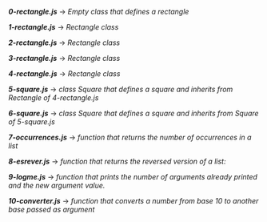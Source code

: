 ***0-rectangle.js*** -> *Empty class that defines a rectangle*

***1-rectangle.js*** -> *Rectangle class*

***2-rectangle.js*** -> *Rectangle class*

***3-rectangle.js*** -> *Rectangle class*

***4-rectangle.js*** -> *Rectangle class*

***5-square.js*** -> *class Square that defines a square and inherits from Rectangle of 4-rectangle.js*

***6-square.js*** -> *class Square that defines a square and inherits from Square of 5-square.js*

***7-occurrences.js*** -> *function that returns the number of occurrences in a list*

***8-esrever.js*** -> *function that returns the reversed version of a list:*

***9-logme.js*** -> *function that prints the number of arguments already printed and the new argument value.*

***10-converter.js*** -> *function that converts a number from base 10 to another base passed as argument*
